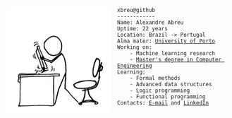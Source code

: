 <pre><code><img src="img/xkcd.png" style="float: left; padding-right: 2ch;height: 20em"><div>xbreu@github
------------
Name: Alexandre Abreu
Uptime: 22 years
Location: Brazil -> Portugal
Alma mater: <a href="https://sigarra.up.pt/up/en/WEB_BASE.GERA_PAGINA?p_pagina=home">University of Porto</a>
Working on:
    - Machine learning research
    - <a href="https://sigarra.up.pt/feup/en/CUR_GERAL.CUR_VIEW?pv_ano_lectivo=2021&pv_origem=CUR&pv_tipo_cur_sigla=M&pv_curso_id=22862">Master's degree in Computer Engineering</a>
Learning:
    - Formal methods
    - Advanced data structures
    - Logic programming
    - Functional programming
Contacts: <a href="mailto:xbreu.contact@gmail.com">E-mail</a> and <a href="https://www.linkedin.com/in/xbreu/">LinkedIn</a>
</div></code></pre>
